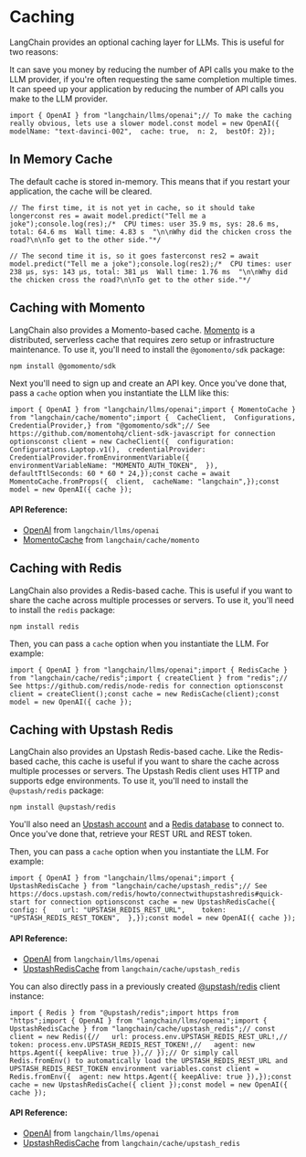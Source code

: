Caching
=======

LangChain provides an optional caching layer for LLMs. This is useful for two reasons:

It can save you money by reducing the number of API calls you make to the LLM provider, if you're often requesting the same completion multiple times. It can speed up your application by reducing the number of API calls you make to the LLM provider.

    import { OpenAI } from "langchain/llms/openai";// To make the caching really obvious, lets use a slower model.const model = new OpenAI({  modelName: "text-davinci-002",  cache: true,  n: 2,  bestOf: 2});

In Memory Cache[​](#in-memory-cache "Direct link to In Memory Cache")
---------------------------------------------------------------------

The default cache is stored in-memory. This means that if you restart your application, the cache will be cleared.

    // The first time, it is not yet in cache, so it should take longerconst res = await model.predict("Tell me a joke");console.log(res);/*  CPU times: user 35.9 ms, sys: 28.6 ms, total: 64.6 ms  Wall time: 4.83 s  "\n\nWhy did the chicken cross the road?\n\nTo get to the other side."*/

    // The second time it is, so it goes fasterconst res2 = await model.predict("Tell me a joke");console.log(res2);/*  CPU times: user 238 µs, sys: 143 µs, total: 381 µs  Wall time: 1.76 ms  "\n\nWhy did the chicken cross the road?\n\nTo get to the other side."*/

Caching with Momento[​](#caching-with-momento "Direct link to Caching with Momento")
------------------------------------------------------------------------------------

LangChain also provides a Momento-based cache. [Momento](https://gomomento.com) is a distributed, serverless cache that requires zero setup or infrastructure maintenance. To use it, you'll need to install the `@gomomento/sdk` package:

    npm install @gomomento/sdk

Next you'll need to sign up and create an API key. Once you've done that, pass a `cache` option when you instantiate the LLM like this:

    import { OpenAI } from "langchain/llms/openai";import { MomentoCache } from "langchain/cache/momento";import {  CacheClient,  Configurations,  CredentialProvider,} from "@gomomento/sdk";// See https://github.com/momentohq/client-sdk-javascript for connection optionsconst client = new CacheClient({  configuration: Configurations.Laptop.v1(),  credentialProvider: CredentialProvider.fromEnvironmentVariable({    environmentVariableName: "MOMENTO_AUTH_TOKEN",  }),  defaultTtlSeconds: 60 * 60 * 24,});const cache = await MomentoCache.fromProps({  client,  cacheName: "langchain",});const model = new OpenAI({ cache });

#### API Reference:

*   [OpenAI](/docs/api/llms_openai/classes/OpenAI) from `langchain/llms/openai`
*   [MomentoCache](/docs/api/cache_momento/classes/MomentoCache) from `langchain/cache/momento`

Caching with Redis[​](#caching-with-redis "Direct link to Caching with Redis")
------------------------------------------------------------------------------

LangChain also provides a Redis-based cache. This is useful if you want to share the cache across multiple processes or servers. To use it, you'll need to install the `redis` package:

    npm install redis

Then, you can pass a `cache` option when you instantiate the LLM. For example:

    import { OpenAI } from "langchain/llms/openai";import { RedisCache } from "langchain/cache/redis";import { createClient } from "redis";// See https://github.com/redis/node-redis for connection optionsconst client = createClient();const cache = new RedisCache(client);const model = new OpenAI({ cache });

Caching with Upstash Redis[​](#caching-with-upstash-redis "Direct link to Caching with Upstash Redis")
------------------------------------------------------------------------------------------------------

LangChain also provides an Upstash Redis-based cache. Like the Redis-based cache, this cache is useful if you want to share the cache across multiple processes or servers. The Upstash Redis client uses HTTP and supports edge environments. To use it, you'll need to install the `@upstash/redis` package:

    npm install @upstash/redis

You'll also need an [Upstash account](https://docs.upstash.com/redis#create-account) and a [Redis database](https://docs.upstash.com/redis#create-a-database) to connect to. Once you've done that, retrieve your REST URL and REST token.

Then, you can pass a `cache` option when you instantiate the LLM. For example:

    import { OpenAI } from "langchain/llms/openai";import { UpstashRedisCache } from "langchain/cache/upstash_redis";// See https://docs.upstash.com/redis/howto/connectwithupstashredis#quick-start for connection optionsconst cache = new UpstashRedisCache({  config: {    url: "UPSTASH_REDIS_REST_URL",    token: "UPSTASH_REDIS_REST_TOKEN",  },});const model = new OpenAI({ cache });

#### API Reference:

*   [OpenAI](/docs/api/llms_openai/classes/OpenAI) from `langchain/llms/openai`
*   [UpstashRedisCache](/docs/api/cache_upstash_redis/classes/UpstashRedisCache) from `langchain/cache/upstash_redis`

You can also directly pass in a previously created [@upstash/redis](https://docs.upstash.com/redis/sdks/javascriptsdk/overview) client instance:

    import { Redis } from "@upstash/redis";import https from "https";import { OpenAI } from "langchain/llms/openai";import { UpstashRedisCache } from "langchain/cache/upstash_redis";// const client = new Redis({//   url: process.env.UPSTASH_REDIS_REST_URL!,//   token: process.env.UPSTASH_REDIS_REST_TOKEN!,//   agent: new https.Agent({ keepAlive: true }),// });// Or simply call Redis.fromEnv() to automatically load the UPSTASH_REDIS_REST_URL and UPSTASH_REDIS_REST_TOKEN environment variables.const client = Redis.fromEnv({  agent: new https.Agent({ keepAlive: true }),});const cache = new UpstashRedisCache({ client });const model = new OpenAI({ cache });

#### API Reference:

*   [OpenAI](/docs/api/llms_openai/classes/OpenAI) from `langchain/llms/openai`
*   [UpstashRedisCache](/docs/api/cache_upstash_redis/classes/UpstashRedisCache) from `langchain/cache/upstash_redis`